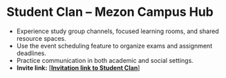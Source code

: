 # Student Clan – Mezon Campus Hub

* Experience study group channels, focused learning rooms, and shared resource spaces.
* Use the event scheduling feature to organize exams and assignment deadlines.
* Practice communication in both academic and social settings.
* **Invite link:** \[[**Invitation link to Student Clan**](https://mezon.ai/invite/1971118566472159232)]

